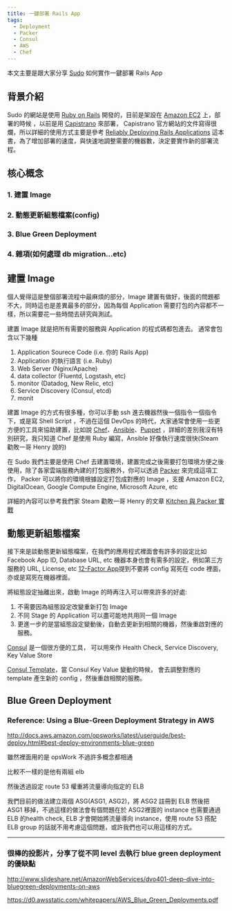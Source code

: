 ```yaml
---
title: 一鍵部署 Rails App
tags:
  - Deployment
  - Packer
  - Consul
  - AWS
  - Chef
---
```


本文主要是跟大家分享 [Sudo](https://sudo.com.tw/) 如何實作一鍵部署 Rails App 

## 背景介紹
Sudo 的網站是使用 [Ruby on Rails](http://rubyonrails.org/) 開發的，目前是架設在 [Amazon EC2](https://aws.amazon.com/tw/ec2/) 上，部署的時候
，以前是用 [Capistrano](http://capistranorb.com/) 來部署， Capistrano 官方網站的文件寫得很爛，所以詳細的使用方式主要是參考 [Reliably Deploying Rails Applications](https://leanpub.com/deploying_rails_applications) 這本書，為了增加部署的速度，與快速地調整需要的機器數，決定要實作新的部署流程。

## 核心概念
### 1. 建置 Image
### 2. 動態更新組態檔案(config)
### 3. Blue Green Deployment
### 4. 雜項(如何處理 db migration...etc)

## 建置 Image

個人覺得這是整個部署流程中最麻煩的部分，Image 建置有做好，後面的問題都不大，同時這也是差異最多的部分，因為每個 Application 需要打包的內容都不一樣，所以需要花一些時間去研究與測試。

建置 Image 就是把所有需要的服務與 Application 的程式碼都包進去。
通常會包含以下幾種
1. Application Sourece Code (i.e. 你的 Rails App)
2. Application 的執行語言 (i.e. Ruby)
3. Web Server (Nginx/Apache)
4. data collector (Fluentd, Logstash, etc)
5. monitor (Datadog, New Relic, etc)
6. Service Discovery (Consul, etcd)
7. monit

建置 Image 的方式有很多種，你可以手動 ssh 進去機器然後一個指令一個指令下，或是寫 Shell Script ，不過在這個 DevOps 的時代，大家通常會使用一些更方便的工具來協助建置，比如說 [Chef](https://www.chef.io/chef/)、[Ansible](https://www.ansible.com/)、[Puppet](https://puppet.com/) ，詳細的差別我沒有特別研究，我只知道 Chef 是使用 Ruby 編寫，Ansible 好像執行速度很快(Steam 勸敗一哥 Henry 說的)

在 Sudo 我們主要是使用 Chef 去建置環境，建置完成之後需要打包環境方便之後使用，除了各家雲端服務內建的打包服務外，你可以透過 [Packer](https://www.packer.io/) 來完成這項工作， Packer 可以將你的環境根據設定打包成對應的 Image ，支援 Amazon EC2, DigitalOcean, Google Compute Engine, Microsoft Azure, etc

詳細的內容可以參考我們家 Steam 勸敗一哥 Henry 的文章 [Kitchen 與 Packer 實戰](https://henry40408-blog.herokuapp.com/kitchen-and-packer/)


## 動態更新組態檔案
接下來是談動態更新組態檔案，在我們的應用程式裡面會有許多的設定比如 Facebook App ID, Database URL, etc 機器本身也會有需多的設定，例如第三方服務的 URL, License, etc [12-Factor App](https://12factor.net/config)提到不要將 config 寫死在 code 裡面，亦或是寫死在機器裡面。

將組態設定抽離出來，啟動 Image 的時再注入可以帶來許多的好處:

1. 不需要因為組態設定改變重新打包 Image
2. 不同 Stage 的 Application 可以盡可能地共用同一個 Image
3. 更進一步的是當組態設定變動後，自動去更新到相關的機器，然後重啟對應的服務。

[Consul](https://www.consul.io) 是一個很方便的工具，
可以用來作 Health Check, Service Discovery, Key Value Store

[Consul Template](https://github.com/hashicorp/consul-template)，當 Consul Key Value 變動的時候，
會去調整對應的 template 產生新的 config ，然後重啟相關的服務。


## Blue Green Deployment

### Reference: Using a Blue-Green Deployment Strategy in AWS
http://docs.aws.amazon.com/opsworks/latest/userguide/best-deploy.html#best-deploy-environments-blue-green

雖然裡面用的是 opsWork 不過許多概念都相通

比較不一樣的是他有兩組 elb

然後透過設定 route 53 權重將流量導向指定的 ELB

我們目前的做法建立兩個 ASG(ASG1, ASG2)，將 ASG2 註冊到 ELB 然後把 ASG1 移掉，不過這樣的做法會有個問題在於 ASG2裡面的 instance 也需要通過 ELB 的health check, ELB 才會開始將流量導向 instance，使用 route 53 搭配 ELB group 的話就不用考慮這個問題，或許我們也可以用這樣的方式。

---- 

### 很棒的投影片，分享了從不同 level 去執行 blue green deployment 的優缺點
http://www.slideshare.net/AmazonWebServices/dvo401-deep-dive-into-bluegreen-deployments-on-aws

https://d0.awsstatic.com/whitepapers/AWS_Blue_Green_Deployments.pdf
